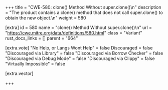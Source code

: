+++
title = "CWE-580: clone() Method Without super.clone()\n"
description = "The product contains a clone() method that does not call super.clone() to obtain the new object.\n"
weight = 580

[extra]
id = 580
name = "clone() Method Without super.clone()\n"
url = "https://cwe.mitre.org/data/definitions/580.html"
class = "Variant"
rust_docs_links = []
parent = "664"

[extra.vote]
"No Help, or Langs Wont Help" = false
Discouraged = false
"Discouraged via Library" = false
"Discouraged via Borrow Checker" = false
"Discouraged via Debug Mode" = false
"Discouraged via Clippy" = false
"Virtually Impossible" = false

[extra.vector]

+++